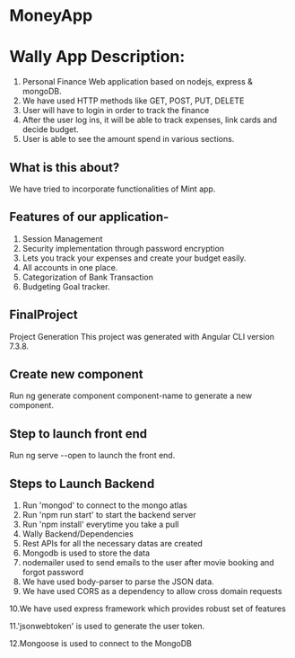 # MoneyApp

# Wally App Description:

1. Personal Finance Web application based on nodejs, express & mongoDB.
2. We have used HTTP methods like GET, POST, PUT, DELETE
3. User will have to login in order to track the finance
4. After the user log ins, it will be able to track expenses, link cards and decide budget.
5. User is able to see the amount spend in various sections.

## What is this about?
We have tried to incorporate functionalities of Mint app.

## Features of our application-
1. Session Management
2. Security implementation through password encryption
3. Lets you track your expenses and create your budget easily.
4. All accounts in one place.
5. Categorization of Bank Transaction
6. Budgeting Goal tracker.

## FinalProject
Project Generation
This project was generated with Angular CLI version 7.3.8.

## Create new component
Run ng generate component component-name to generate a new component.

## Step to launch front end
Run ng serve --open to launch the front end.

## Steps to Launch Backend
1. Run 'mongod' to connect to the mongo atlas
2. Run 'npm run start' to start the backend server
3. Run 'npm install' everytime you take a pull
4. Wally Backend/Dependencies
5. Rest APIs for all the necessary datas are created
6. Mongodb is used to store the data
7. nodemailer used to send emails to the user after movie booking and forgot password
8. We have used body-parser to parse the JSON data.
9. We have used CORS as a dependency to allow cross domain requests

10.We have used express framework which provides robust set of features

11.'jsonwebtoken' is used to generate the user token. 

12.Mongoose is used to connect to the MongoDB

